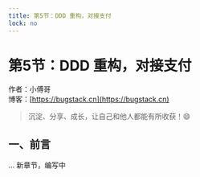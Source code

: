 ```yaml
---
title: 第5节：DDD 重构，对接支付
lock: no
---
```


# 第5节：DDD 重构，对接支付

作者：小傅哥
<br/>博客：[https://bugstack.cn](https://bugstack.cn)

> 沉淀、分享、成长，让自己和他人都能有所收获！😄

## 一、前言

... 新章节，编写中